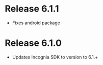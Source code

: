 Release 6.1.1
===
- Fixes android package

Release 6.1.0
===
- Updates Incognia SDK to version to 6.1.+